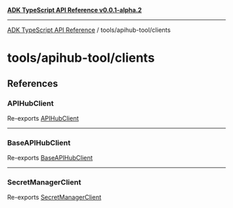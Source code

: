 [**ADK TypeScript API Reference v0.0.1-alpha.2**](../../../README.md)

***

[ADK TypeScript API Reference](../../../modules.md) / tools/apihub-tool/clients

# tools/apihub-tool/clients

## References

### APIHubClient

Re-exports [APIHubClient](APIHubClient/classes/APIHubClient.md)

***

### BaseAPIHubClient

Re-exports [BaseAPIHubClient](APIHubClient/interfaces/BaseAPIHubClient.md)

***

### SecretManagerClient

Re-exports [SecretManagerClient](SecretClient/classes/SecretManagerClient.md)
